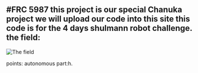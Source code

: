#**FRC 5987**
this project is our special Chanuka project 
we will upload our code into this site
this code is for the 4 days shulmann robot challenge.
**the field:**
----------
![The field](https://s30.postimg.org/rxcem6lhd/ndfgjdfdghj.png)

points:
autonomous part:h.

